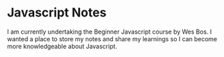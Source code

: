 # Javascript Notes

I am currently undertaking the Beginner Javascript course by Wes Bos. I wanted a place to store my notes and share my learnings so I can become more knowledgeable about Javascript.